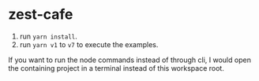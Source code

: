 # zest-cafe

1. run `yarn install`.
2. run `yarn v1` to `v7` to execute the examples.

If you want to run the node commands instead of through cli,
I would open the containing project in a terminal instead of this workspace root.
